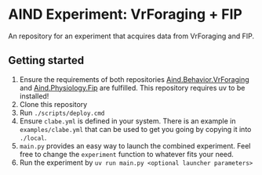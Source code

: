 # AIND Experiment: VrForaging + FIP

An repository for an experiment that acquires data from VrForaging and FIP.

## Getting started

1. Ensure the requirements of both repositories [Aind.Behavior.VrForaging ](https://github.com/AllenNeuralDynamics/Aind.Behavior.VrForaging)and [Aind.Physiology.Fip](https://github.com/AllenNeuralDynamics/Aind.Physiology.Fip/) are fulfilled. This repository requires uv to be installed!
2. Clone this repository
3. Run `./scripts/deploy.cmd`
4. Ensure `clabe.yml` is defined in your system. There is an example in `examples/clabe.yml` that can be used to get you going by copying it into `./local`.
5. `main.py` provides an easy way to launch the combined experiment. Feel free to change the `experiment` function to whatever fits your need.
6. Run the experiment by `uv run main.py <optional launcher parameters>`